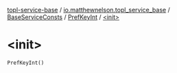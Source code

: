 [topl-service-base](../../../index.md) / [io.matthewnelson.topl_service_base](../../index.md) / [BaseServiceConsts](../index.md) / [PrefKeyInt](index.md) / [&lt;init&gt;](./-init-.md)

# &lt;init&gt;

`PrefKeyInt()`